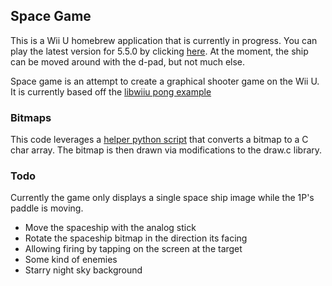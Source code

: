 ## Space Game
This is a Wii U homebrew application that is currently in progress. You can play the latest version for 5.5.0 by clicking [here](http://wiiu.vgmoose.com/sg550.mp4). At the moment, the ship can be moved around with the d-pad, but not much else.

Space game is an attempt to create a graphical shooter game on the Wii U. It is currently based off the [libwiiu pong example](https://github.com/wiiudev/libwiiu/tree/master/osscreenexamples/pong)

### Bitmaps
This code leverages a [helper python script](https://gist.github.com/vgmoose/1a6810aacc46c28344ab) that converts a bitmap to a C char array. The bitmap is then drawn via modifications to the draw.c library.

### Todo
Currently the game only displays a single space ship image while the 1P's paddle is moving.

 - Move the spaceship with the analog stick
 - Rotate the spaceship bitmap in the direction its facing
 - Allowing firing by tapping on the screen at the target
 - Some kind of enemies
 - Starry night sky background
